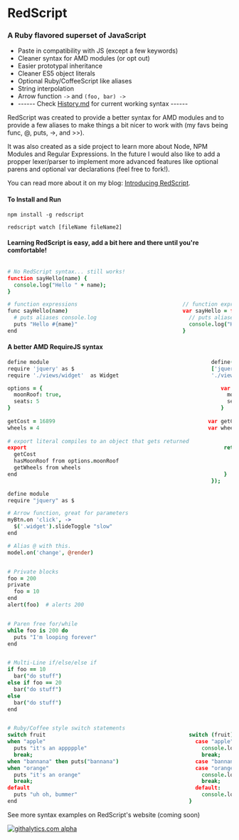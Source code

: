 # RedScript  
### A Ruby flavored superset of JavaScript

* Paste in compatibility with JS (except a few keywords)
* Cleaner syntax for AMD modules (or opt out)
* Easier prototypal inheritance
* Cleaner ES5 object literals
* Optional Ruby/CoffeeScript like aliases
* String interpolation
* Arrow function ` -> ` and ` (foo, bar) -> `
* ------ Check [History.md](https://github.com/AdamBrodzinski/RedScript/blob/master/History.md) for current working syntax ------


RedScript was created to provide a better syntax for AMD modules and to provide
a few aliases to make things a bit nicer to work with (my favs being func, @, puts, ->, and >>).

It was also created as a side project to learn more about Node, NPM Modules and Regular Expressions. In the future I would also like to add a propper lexer/parser to implement more advanced features like optional parens and optional var declarations (feel free to fork!).

You can read more about it on my blog: [Introducing RedScript](http://adamb.me/blog/2013/01/27/introducing-redscript/).


#### To Install and Run
```
npm install -g redscript

redscript watch [fileName fileName2]
```

#### Learning RedScript is easy, add a bit here and there until you're comfortable!
```coffeescript

# No RedScript syntax... still works!
function sayHello(name) {
  console.log("Hello " + name);  
}

# function expressions                                 // function expressions
func sayHello(name)                                    var sayHello = function(name) {
  # puts aliases console.log                             // puts aliases console.log
  puts "Hello #{name}"                                   console.log("Hello " + name);
end                                                    }
```


#### A better AMD RequireJS syntax
```coffeescript
define module                                                   define(
require 'jquery' as $                                           ['jquery',
require './views/widget'  as Widget                             './views/widget'], function($, Widget) {        

options = {                                                        var options = {
  moonRoof: true,                                                    moonRoof: true,   
  seats: 5                                                           seats: 5      
}                                                                  }          
 
getCost = 16899                                                var getCost = 16899;
wheels = 4                                                     var wheels = 4;
 
# export literal compiles to an object that gets returned
export                                                              return {   
  getCost                                                               getCost : getCost,
  hasMoonRoof from options.moonRoof                                     hasMoonRoof : options.moonRoof,   
  getWheels from wheels                                                 getWheels : wheels     
end                                                                 }           
                                                                }); 
```

```coffeescript
define module
require "jquery" as $

# Arrow function, great for parameters
myBtn.on 'click', ->
  $('.widget').slideToggle "slow"
end

# Alias @ with this.
model.on('change', @render)


# Private blocks
foo = 200
private
  foo = 10
end
alert(foo)  # alerts 200


# Paren free for/while
while foo is 200 do
  puts "I'm looping forever"
end


# Multi-Line if/else/else if
if foo == 10
  bar("do stuff")
else if foo == 20
  bar("do stuff")
else
  bar("do stuff")
end


# Ruby/Coffee style switch statements
switch fruit                                             switch (fruit) {
when "apple"                                               case "apple":
  puts "it's an appppple"                                    console.log("it's an appppple");
  break;                                                     break;
when "bannana" then puts("bannana")                        case "bannana": console.log("bannana"); break;
when "orange"                                              case "orange":
  puts "it's an orange"                                      console.log("it's an orange");
  break;                                                     break;
default                                                    default:
  puts "uh oh, bummer"                                       console.log("uh oh, bummer");
end                                                      }
```


See more syntax examples on RedScript's website (coming soon)

[![githalytics.com alpha](https://cruel-carlota.pagodabox.com/5bb5e651dc61d19e3b5121ed1f33902c "githalytics.com")](http://githalytics.com/AdamBrodzinski/RedScript)